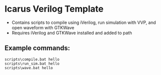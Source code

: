 # Icarus Verilog Template

* Contains scripts to compile using iVerilog, run simulation with VVP, and open waveform with GTKWave
* Requires iVerilog and GTKWave installed and added to path

## Example commands:
```
scripts\compile.bat hello
scripts\run_sim.bat hello
scripts\wave.bat hello
```
